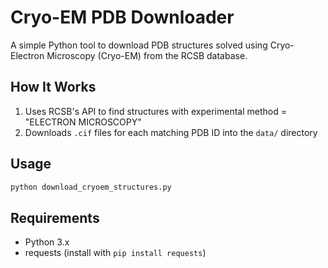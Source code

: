 
# Cryo-EM PDB Downloader

A simple Python tool to download PDB structures solved using Cryo-Electron Microscopy (Cryo-EM) from the RCSB database.

## How It Works

1. Uses RCSB's API to find structures with experimental method = "ELECTRON MICROSCOPY"
2. Downloads `.cif` files for each matching PDB ID into the `data/` directory

## Usage

```bash
python download_cryoem_structures.py
```

## Requirements

- Python 3.x
- requests (install with `pip install requests`)
